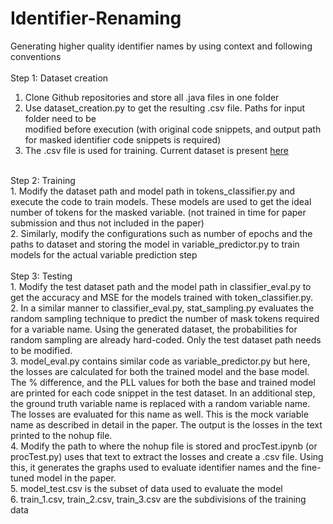 # Identifier-Renaming
Generating higher quality identifier names by using context and following conventions <br>
 <br>
Step 1: Dataset creation <br>
1. Clone Github repositories and store all .java files in one folder <br>
2. Use dataset_creation.py to get the resulting .csv file. Paths for input folder need to be <br>
modified before execution (with original code snippets, and output path for masked
identifier code snippets is required) <br>
3. The .csv file is used for training. Current dataset is present <a href="https://drive.google.com/file/d/1pz8Td857p3CiglfXMVNhGpJB75IqQYwr/view?usp=sharing"> here</a> <br>
 <br>
Step 2: Training <br>
1. Modify the dataset path and model path in tokens_classifier.py and execute the code to train models. These models are used to get the ideal number of tokens for the masked variable. (not trained in time for paper submission and thus not included in the paper) <br>
2. Similarly, modify the configurations such as number of epochs and the paths to dataset and storing the model in variable_predictor.py to train models for the actual variable prediction step <br>
 <br>
Step 3: Testing <br>
1. Modify the test dataset path and the model path in classifier_eval.py to get the accuracy and MSE for the models trained with token_classifier.py.  <br>
2. In a similar manner to classifier_eval.py, stat_sampling.py evaluates the random sampling technique to predict the number of mask tokens required for a variable name. Using the generated dataset, the probabilities for random sampling are already hard-coded. Only the test dataset path needs to be modified. <br>
3. model_eval.py contains similar code as variable_predictor.py but here, the losses are calculated for both the trained model and the base model. The % difference, and the PLL values for both the base and trained model are printed for each code snippet in the test dataset. In an additional step, the ground truth variable name is replaced with a random variable name. The losses are evaluated for this name as well. This is the mock variable name as described in detail in the paper. The output is the losses in the text printed to the nohup file. <br>
4. Modify the path to where the nohup file is stored and procTest.ipynb (or procTest.py) uses that text to extract the losses and create a .csv file. Using this, it generates the graphs used to evaluate identifier names and the fine-tuned model in the paper. <br>
5. model_test.csv is the subset of data used to evaluate the model <br>
6. train_1.csv, train_2.csv, train_3.csv are the subdivisions of the training data <br>

